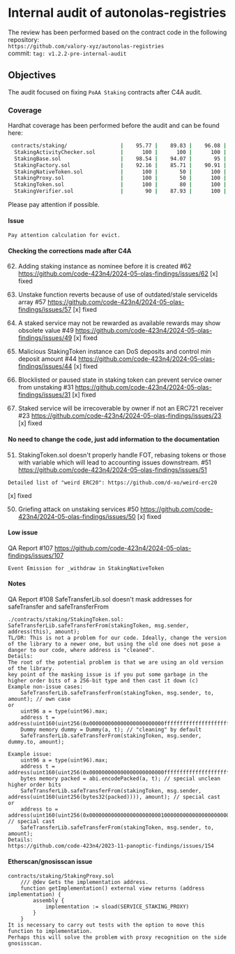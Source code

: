 # Internal audit of autonolas-registries
The review has been performed based on the contract code in the following repository:<br>
`https://github.com/valory-xyz/autonolas-registries` <br>
commit: `tag: v1.2.2-pre-internal-audit` <br> 

## Objectives
The audit focused on fixing `PoAA Staking` contracts after C4A audit.

### Coverage
Hardhat coverage has been performed before the audit and can be found here:
```sh
 contracts/staking/                 |    95.77 |    89.83 |    96.08 |    95.09 |                |
  StakingActivityChecker.sol        |      100 |      100 |      100 |      100 |                |
  StakingBase.sol                   |    98.54 |    94.07 |       95 |    97.71 |... 886,893,904 |
  StakingFactory.sol                |    92.16 |    85.71 |    90.91 |    88.61 |... 291,295,297 |
  StakingNativeToken.sol            |      100 |       50 |      100 |       90 |             35 |
  StakingProxy.sol                  |      100 |       50 |      100 |       80 |             30 |
  StakingToken.sol                  |      100 |       80 |      100 |    95.83 |             95 |
  StakingVerifier.sol               |       90 |    87.93 |      100 |    93.75 |... 257,271,274 |
```
Please pay attention if possible.

#### Issue
```
Pay attention calculation for evict.
```

#### Checking the corrections made after C4A
62. Adding staking instance as nominee before it is created #62
https://github.com/code-423n4/2024-05-olas-findings/issues/62
[x] fixed

57. Unstake function reverts because of use of outdated/stale serviceIds array #57
https://github.com/code-423n4/2024-05-olas-findings/issues/57
[x] fixed

49. A staked service may not be rewarded as available rewards may show obsolete value #49
https://github.com/code-423n4/2024-05-olas-findings/issues/49
[x] fixed

44. Malicious StakingToken instance can DoS deposits and control min deposit amount #44
https://github.com/code-423n4/2024-05-olas-findings/issues/44
[x] fixed

31. Blocklisted or paused state in staking token can prevent service owner from unstaking #31
https://github.com/code-423n4/2024-05-olas-findings/issues/31
[x] fixed

23. Staked service will be irrecoverable by owner if not an ERC721 receiver #23
https://github.com/code-423n4/2024-05-olas-findings/issues/23
[x] fixed

#### No need to change the code, just add information to the documentation
51. StakingToken.sol doesn't properly handle FOT, rebasing tokens or those with variable which will lead to accounting issues downstream. #51
https://github.com/code-423n4/2024-05-olas-findings/issues/51
```
Detailed list of "weird ERC20": https://github.com/d-xo/weird-erc20
```
[x] fixed

50. Griefing attack on unstaking services #50
https://github.com/code-423n4/2024-05-olas-findings/issues/50
[x] fixed

#### Low issue
QA Report #107
https://github.com/code-423n4/2024-05-olas-findings/issues/107
```
Event Emission for _withdraw in StakingNativeToken
```

#### Notes
QA Report #108
SafeTransferLib.sol doesn't mask addresses for safeTransfer and safeTransferFrom
```
./contracts/staking/StakingToken.sol:        SafeTransferLib.safeTransferFrom(stakingToken, msg.sender, address(this), amount);
TL/DR: This is not a problem for our code. Ideally, change the version of the library to a newer one, but using the old one does not pose a danger to our code, where address is "cleaned".
Details:
The root of the potential problem is that we are using an old version of the library.
key point of the masking issue is if you put some garbage in the higher order bits of a 256-bit type and then cast it down (с)
Example non-issue cases:
    SafeTransferLib.safeTransferFrom(stakingToken, msg.sender, to, amount); // own case
or
    uint96 a = type(uint96).max;
    address t = address(uint160(uint256(0x000000000000000000000000ffffffffffffffffffffffffffffffffffffffff)));
    Dummy memory dummy = Dummy(a, t); // "cleaning" by default
    SafeTransferLib.safeTransferFrom(stakingToken, msg.sender, dummy.to, amount);

Example issue:
    uint96 a = type(uint96).max;
    address t = address(uint160(uint256(0x000000000000000000000000ffffffffffffffffffffffffffffffffffffffff)));
    bytes memory packed = abi.encodePacked(a, t); // special unclean higher order bits
    SafeTransferLib.safeTransferFrom(stakingToken, msg.sender, address(uint160(uint256(bytes32(packed)))), amount); // special cast
or
    address to = address(uint160(uint256(0x0000000000000000000000010000000000000000000000000000000000000000))); // special cast
    SafeTransferLib.safeTransferFrom(stakingToken, msg.sender, to, amount);
Details:
https://github.com/code-423n4/2023-11-panoptic-findings/issues/154
```

#### Etherscan/gnosisscan issue
```
contracts/staking/StakingProxy.sol
    /// @dev Gets the implementation address.
    function getImplementation() external view returns (address implementation) {
        assembly {
            implementation := sload(SERVICE_STAKING_PROXY)
        }
    }
It is necessary to carry out tests with the option to move this function to implementation.
Perhaps this will solve the problem with proxy recognition on the side gnosisscan.
```

